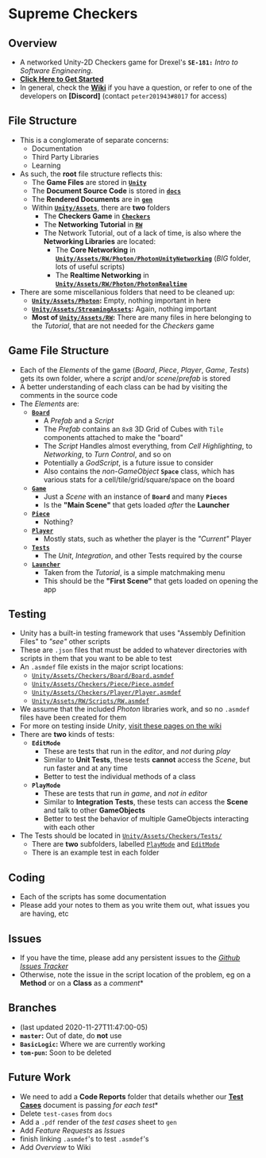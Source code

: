 

# Supreme Checkers

## Overview
- A networked Unity-2D Checkers game for Drexel's **`SE-181:`** *Intro to Software Engineering*.
- **[Click Here to Get Started](https://github.com/overlord-supreme/checkers/wiki/getting-started)**
- In general, check the **[Wiki](https://github.com/overlord-supreme/checkers/wiki)** if you have a question, or refer to one of the developers on **[Discord]** (contact `peter201943#8017` for access)

## File Structure
- This is a conglomerate of separate concerns:
  - Documentation
  - Third Party Libraries
  - Learning
- As such, the **root** file structure reflects this:
  - The **Game Files** are stored in [**`Unity`**](https://github.com/overlord-supreme/checkers/tree/master/Unity)
  - The **Document Source Code** is stored in [**`docs`**](https://github.com/overlord-supreme/checkers/tree/master/docs)
  - The **Rendered Documents** are in [**`gen`**](https://github.com/overlord-supreme/checkers/tree/master/gen)
  - Within [**`Unity/Assets`**](https://github.com/overlord-supreme/checkers/tree/master/Unity/Assets), there are **two** folders
    - The **Checkers Game** in [**`Checkers`**](https://github.com/overlord-supreme/checkers/tree/master/Unity/Assets/Checkers)
    - The **Networking Tutorial** in [**`RW`**](https://github.com/overlord-supreme/checkers/tree/master/Unity/Assets/RW)
    - The Network Tutorial, out of a lack of time, is also where the **Networking Libraries** are located:
      - The **Core Networking** in [**`Unity/Assets/RW/Photon/PhotonUnityNetworking`**](https://github.com/overlord-supreme/checkers/tree/master/Unity/Assets/RW/Photon/PhotonUnityNetworking) (*BIG* folder, lots of useful scripts)
      - The **Realtime Networking** in [**`Unity/Assets/RW/Photon/PhotonRealtime`**](https://github.com/overlord-supreme/checkers/tree/master/Unity/Assets/RW/Photon/PhotonRealtime)
- There are some miscellanious folders that need to be cleaned up:
  - **[`Unity/Assets/Photon`](https://github.com/overlord-supreme/checkers/tree/master/Unity/Assets/Photon):** Empty, nothing important in here
  - **[`Unity/Assets/StreamingAssets`](https://github.com/overlord-supreme/checkers/tree/master/Unity/Assets/StreamingAssets):** Again, nothing important
  - **Most of [`Unity/Assets/RW`](https://github.com/overlord-supreme/checkers/tree/master/Unity/Assets/RW):** There are many files in here belonging to the *Tutorial*, that are not needed for the *Checkers* game

## Game File Structure
- Each of the *Elements* of the game (*Board*, *Piece*, *Player*, *Game*, *Tests*) gets its own folder, where a *script* and/or *scene*/*prefab* is stored
- A better understanding of each class can be had by visiting the comments in the source code
- The *Elements* are:
  - **[`Board`](https://github.com/overlord-supreme/checkers/tree/BasicLogic/Unity/Assets/Checkers/Board)**
    - A *Prefab* and a *Script*
    - The *Prefab* contains an `8x8` 3D Grid of Cubes with `Tile` components attached to make the "board"
    - The *Script* Handles almost everything, from *Cell Highlighting*, to *Networking*, to *Turn Control*, and so on
    - Potentially a *GodScript*, is a future issue to consider
    - Also contains the *non-GameObject* **`Space`** class, which has various stats for a cell/tile/grid/square/space on the board
  - **[`Game`](https://github.com/overlord-supreme/checkers/tree/BasicLogic/Unity/Assets/Checkers/Game)**
    - Just a *Scene* with an instance of **`Board`** and many **`Pieces`**
    - Is the **"Main Scene"** that gets loaded *after* the **Launcher**
  - **[`Piece`](https://github.com/overlord-supreme/checkers/tree/BasicLogic/Unity/Assets/Checkers/Piece)**
    - Nothing?
  - **[`Player`](https://github.com/overlord-supreme/checkers/tree/BasicLogic/Unity/Assets/Checkers/Player)**
    - Mostly stats, such as whether the player is the *"Current"* Player
  - **[`Tests`](https://github.com/overlord-supreme/checkers/tree/BasicLogic/Unity/Assets/Checkers/Tests)**
    - The *Unit*, *Integration*, and other Tests required by the course
  - **[`Launcher`](https://github.com/overlord-supreme/checkers/blob/BasicLogic/Unity/Assets/Checkers/Launcher.unity)**
    - Taken from the *Tutorial*, is a simple matchmaking menu
    - This should be the **"First Scene"** that gets loaded on opening the app

## Testing
- Unity has a built-in testing framework that uses "Assembly Definition Files" to *"see"* other scripts
- These are `.json` files that must be added to whatever directories with scripts in them that you want to be able to test
- An `.asmdef` file exists in the major script locations:
  - [`Unity/Assets/Checkers/Board/Board.asmdef`](https://github.com/overlord-supreme/checkers/blob/BasicLogic/Unity/Assets/Checkers/Board/Board.asmdef)
  - [`Unity/Assets/Checkers/Piece/Piece.asmdef`](https://github.com/overlord-supreme/checkers/blob/BasicLogic/Unity/Assets/Checkers/Piece/Piece.asmdef)
  - [`Unity/Assets/Checkers/Player/Player.asmdef`](https://github.com/overlord-supreme/checkers/blob/BasicLogic/Unity/Assets/Checkers/Player/Player.asmdef)
  - [`Unity/Assets/RW/Scripts/RW.asmdef`](https://github.com/overlord-supreme/checkers/blob/BasicLogic/Unity/Assets/RW/Scripts/RW.asmdef)
- We assume that the included *Photon* libraries work, and so no `.asmdef` files have been created for them
- For more on testing inside *Unity*, [visit these pages on the wiki](https://github.com/overlord-supreme/checkers/wiki/unit-test-games)
- There are **two** kinds of tests:
  - **`EditMode`**
    - These are tests that run in the *editor*, and *not* during *play*
    - Similar to **Unit Tests**, these tests **cannot** access the *Scene*, but run faster and at any time
    - Better to test the individual methods of a class
  - **`PlayMode`**
    - These are tests that run *in game*, and *not* *in editor*
    - Similar to **Integration Tests**, these tests can access the **Scene** and talk to other **GameObjects**
    - Better to test the behavior of multiple GameObjects interacting with each other
- The Tests should be located in [`Unity/Assets/Checkers/Tests/`](https://github.com/overlord-supreme/checkers/tree/BasicLogic/Unity/Assets/Checkers/Tests)
  - There are **two** subfolders, labelled [`PlayMode`](https://github.com/overlord-supreme/checkers/tree/BasicLogic/Unity/Assets/Checkers/Tests/PlayMode) and [`EditMode`](https://github.com/overlord-supreme/checkers/tree/BasicLogic/Unity/Assets/Checkers/Tests/EditMode)
  - There is an example test in each folder

## Coding
- Each of the scripts has some documentation
- Please add your notes to them as you write them out, what issues you are having, etc

## Issues
- If you have the time, please add any persistent issues to the [*Github Issues Tracker*](https://github.com/overlord-supreme/checkers/issues)
- Otherwise, note the issue in the script location of the problem, eg on a **Method** or on a **Class** as a *comment**

## Branches
- (last updated 2020-11-27T11:47:00-05)
- **`master`:** Out of date, do **not** use
- **`BasicLogic`:** Where we are currently working
- **`tom-pun`:** Soon to be deleted

## Future Work
- We need to add a **Code Reports** folder that details whether our **[Test Cases](https://docs.google.com/spreadsheets/d/1UExj35ewBux2ftpgoRd4cAy85XGLS10_uxYvNaTXQ-8/edit#gid=0)** document is passing *for each test**
- Delete `test-cases` from `docs`
- Add a `.pdf` render of the *test cases* sheet to `gen`
- Add *Feature Requests* as *Issues*
- finish linking `.asmdef`'s to test `.asmdef`'s
- Add *Overview* to Wiki
